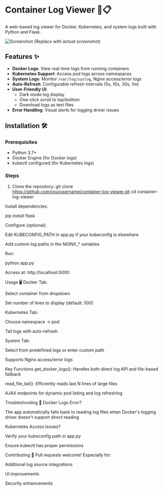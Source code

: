 # Container Log Viewer 🐳📋

A web-based log viewer for Docker, Kubernetes, and system logs built with Python and Flask.

![Screenshot](screenshot.png) *(Replace with actual screenshot)*

## Features ✨

- **Docker Logs**: View real-time logs from running containers
- **Kubernetes Support**: Access pod logs across namespaces
- **System Logs**: Monitor `/var/log/syslog`, Nginx access/error logs
- **Auto-Refresh**: Configurable refresh intervals (5s, 10s, 30s, 1m)
- **User-Friendly UI**:
  - Dark mode log display
  - One-click scroll to top/bottom
  - Download logs as text files
- **Error Handling**: Visual alerts for logging driver issues

## Installation 🛠️

### Prerequisites
- Python 3.7+
- Docker Engine (for Docker logs)
- kubectl configured (for Kubernetes logs)

### Steps
1. Clone the repository:
   git clone https://github.com/yourusername/container-log-viewer.git
   cd container-log-viewer
   
Install dependencies:


pip install flask

Configure (optional):

Edit KUBECONFIG_PATH in app.py if your kubeconfig is elsewhere

Add custom log paths in the NGINX_* variables

Run:

python app.py

Access at: http://localhost:5000

Usage 🖥️
Docker Tab:

Select container from dropdown

Set number of lines to display (default: 500)

Kubernetes Tab:

Choose namespace → pod

Tail logs with auto-refresh

System Tab:

Select from predefined logs or enter custom path

Supports Nginx access/error logs


Key Functions
get_docker_logs(): Handles both direct log API and file-based fallback

read_file_tail(): Efficiently reads last N lines of large files

AJAX endpoints for dynamic pod listing and log refreshing

Troubleshooting 🐞
Docker Logs Error?

The app automatically falls back to reading log files when Docker's logging driver doesn't support direct reading

Kubernetes Access Issues?

Verify your kubeconfig path in app.py

Ensure kubectl has proper permissions

Contributing 🤝
Pull requests welcome! Especially for:

Additional log source integrations

UI improvements

Security enhancements
